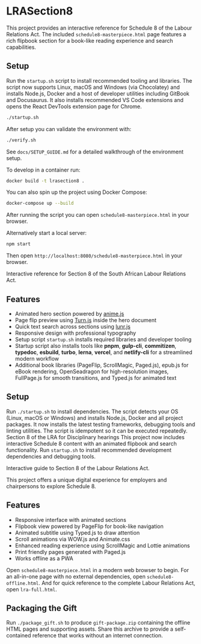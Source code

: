# LRASection8

This project provides an interactive reference for Schedule 8 of the Labour Relations Act. The included `schedule8-masterpiece.html` page features a rich flipbook section for a book-like reading experience and search capabilities.

## Setup

Run the `startup.sh` script to install recommended tooling and libraries. The script now supports Linux, macOS and Windows (via Chocolatey) and installs Node.js, Docker and a host of developer utilities including GitBook and Docusaurus. It also installs recommended VS Code extensions and opens the React DevTools extension page for Chrome.

```bash
./startup.sh
```

After setup you can validate the environment with:

```bash
./verify.sh
```

See `docs/SETUP_GUIDE.md` for a detailed walkthrough of the environment setup.

To develop in a container run:

```bash
docker build -t lrasection8 .
```

You can also spin up the project using Docker Compose:

```bash
docker-compose up --build
```

After running the script you can open `schedule8-masterpiece.html` in your browser.

Alternatively start a local server:

```bash
npm start
```

Then open `http://localhost:8080/schedule8-masterpiece.html` in your browser.

Interactive reference for Section 8 of the South African Labour Relations Act.

## Features
- Animated hero section powered by [anime.js](https://animejs.com/)
- Page flip preview using [Turn.js](https://turnjs.com/) inside the hero document
- Quick text search across sections using [lunr.js](https://lunrjs.com/)
- Responsive design with professional typography
- Setup script `startup.sh` installs required libraries and developer tooling
- Startup script also installs tools like **pnpm**, **gulp-cli**, **commitizen**,
  **typedoc**, **esbuild**, **turbo**, **lerna**, **vercel**, and **netlify-cli** for a streamlined modern workflow
- Additional book libraries (PageFlip, ScrollMagic, Paged.js), epub.js for eBook rendering, OpenSeadragon for high-resolution images, FullPage.js for smooth transitions, and Typed.js for animated text

## Setup
Run `./startup.sh` to install dependencies. The script detects your OS (Linux, macOS or Windows) and installs Node.js, Docker and all project packages. It now installs the latest testing frameworks, debugging tools and linting utilities. The script is idempotent so it can be executed repeatedly.
Section 8 of the LRA for Disciplinary hearings
This project now includes interactive Schedule 8 content with an animated flipbook and search functionality. Run `startup.sh` to install recommended development dependencies and debugging tools.

Interactive guide to Section 8 of the Labour Relations Act.

This project offers a unique digital experience for employers and chairpersons to explore Schedule 8.

## Features

- Responsive interface with animated sections
- Flipbook view powered by PageFlip for book-like navigation
- Animated subtitle using Typed.js to draw attention
- Scroll animations via WOW.js and Animate.css
- Enhanced reading experience using ScrollMagic and Lottie animations
- Print friendly pages generated with Paged.js
- Works offline as a PWA

Open `schedule8-masterpiece.html` in a modern web browser to begin. For an all-in-one page with no external dependencies, open `schedule8-offline.html`.
And for quick reference to the complete Labour Relations Act, open `lra-full.html`.

## Packaging the Gift

Run `./package_gift.sh` to produce `gift-package.zip` containing the offline
HTML pages and supporting assets. Share this archive to provide a
self-contained reference that works without an internet connection.
